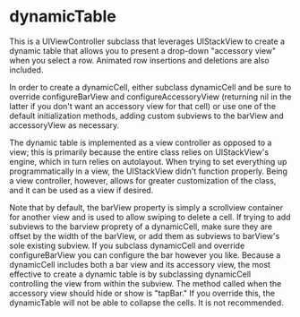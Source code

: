 # dynamicTable
This is a UIViewController subclass that leverages UIStackView to create a dynamic table that allows you to present a drop-down "accessory view" when you select a row.  Animated row insertions and deletions are also included.

In order to create a dynamicCell, either subclass dynamicCell and be sure to override configureBarView and configureAccessoryView (returning nil in the latter if you don't want an accessory view for that cell) or use one of the default initialization methods, adding custom subviews to the barView and accessoryView as necessary.

The dynamic table is implemented as a view controller as opposed to a view; this is primarily because the entire class relies on UIStackView's engine, which in turn relies on autolayout.  When trying to set everything up programmatically in a view, the UIStackView didn't function properly.  Being a view controller, however, allows for greater customization of the class, and it can be used as a view if desired.

Note that by default, the barView property is simply a scrollview container for another view and is used to allow swiping to delete a cell.  If trying to add subviews to the barview proprety of a dynamicCell, make sure they are offset by the width of the barView, or add them as subviews to barView's sole existing subview.  If you subclass dynamicCell and override configureBarView you can configure the bar however you like.  Because a dynamicCell includes both a bar view and its accessory view, the most effective to create a dynamic table is by subclassing dynamicCell controlling the view from within the subview.  The method called when the accessory view should hide or show is "tapBar."  If you override this, the dynamicTable will not be able to collapse the cells.  It is not recommended.

